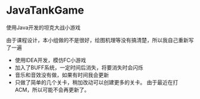 # JavaTankGame
使用Java开发的坦克大战小游戏

由于课程设计，本小组做的不是很好，绘图机理等没有搞清楚，所以我自己重新写了一遍

- 使用IDEA开发，模仿FC小游戏
- 加入了BUFF系统，一定时间后消失，将要消失时会闪烁
- 音乐和音效没有做，如果有时间我会更新
- 只做了简单的几个关卡，稍加改动可以创建更多的关卡。
由于最近在打ACM，所以可能不会再更新了。

